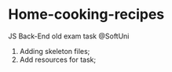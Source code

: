 # Home-cooking-recipes
JS Back-End old exam task @SoftUni

1. Adding skeleton files; 
2. Add resources for task;  